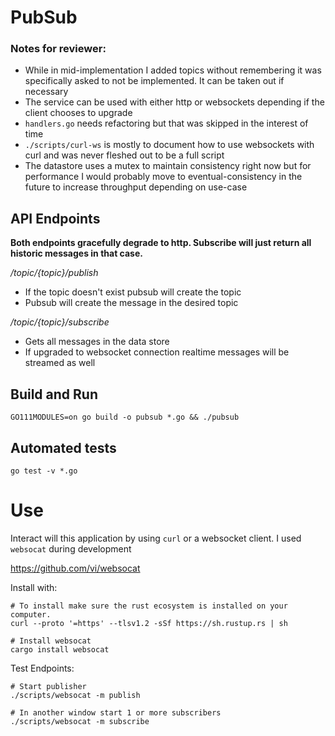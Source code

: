 # PubSub

### Notes for reviewer:

- While in mid-implementation I added topics without remembering it was
  specifically asked to not be implemented. It can be taken out if
  necessary 
- The service can be used with either http or websockets depending if
  the client chooses to upgrade
- `handlers.go` needs refactoring but that was skipped in the interest
  of time
- `./scripts/curl-ws` is mostly to document how to use websockets with
  curl and was never fleshed out to be a full script
- The datastore uses a mutex to maintain consistency right now but for
  performance I would probably move to eventual-consistency in the
  future to increase throughput depending on use-case

## API Endpoints

**Both endpoints gracefully degrade to http. Subscribe will just return
all historic messages in that case.**

*/topic/{topic}/publish*
- If the topic doesn't exist pubsub will create the topic
- Pubsub will create the message in the desired topic

*/topic/{topic}/subscribe*
- Gets all messages in the data store
- If upgraded to websocket connection realtime messages will be streamed
  as well


## Build and Run

```
GO111MODULES=on go build -o pubsub *.go && ./pubsub
```


## Automated tests

```
go test -v *.go
```


# Use

Interact will this application by using `curl` or a websocket client. I
used `websocat` during development

https://github.com/vi/websocat


Install with:

```
# To install make sure the rust ecosystem is installed on your computer.
curl --proto '=https' --tlsv1.2 -sSf https://sh.rustup.rs | sh

# Install websocat
cargo install websocat
```

Test Endpoints:
```
# Start publisher
./scripts/websocat -m publish

# In another window start 1 or more subscribers
./scripts/websocat -m subscribe
```

